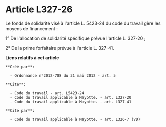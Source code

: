 # Article L327-26

Le fonds de solidarité visé à l'article L. 5423-24 du code du travail gère les moyens de financement : 

1° De l'allocation de solidarité spécifique prévue l'article L. 327-20 ; 

2° De la prime forfaitaire prévue à l'article L. 327-41.

**Liens relatifs à cet article**

	**Créé par**:

	  - Ordonnance n°2012-788 du 31 mai 2012 - art. 5

	**Cite**:

	  - Code du travail - art. L5423-24
	  - Code du travail applicable à Mayotte. - art. L327-20
	  - Code du travail applicable à Mayotte. - art. L327-41

	**Cité par**:

	  - Code du travail applicable à Mayotte. - art. L326-7 (VD)

